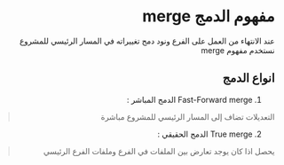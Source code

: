 <div dir="rtl">

# مفهوم الدمج merge


عند الانتهاء من العمل على الفرع ونود دمج تغييراته في المسار الرئيسي للمشروع نستخدم مفهوم merge


## انواع الدمج

1. Fast-Forward merge الدمج المباشر : 
> التعديلات تضاف إلى المسار الرئيسي للمشروع مباشرة

2. True merge الدمج الحقيقي : 

> يحصل اذا كان يوجد تعارض بين الملفات في الفرع وملفات الفرع الرئيسي
</div>



